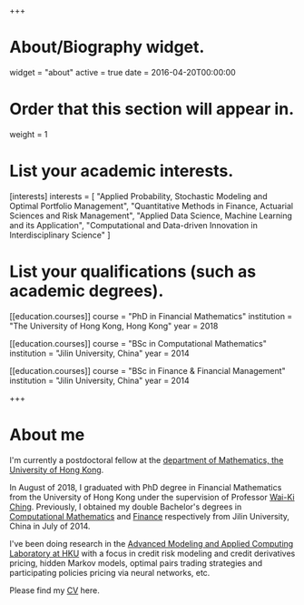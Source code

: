 +++
# About/Biography widget.
widget = "about"
active = true
date = 2016-04-20T00:00:00

# Order that this section will appear in.
weight = 1

# List your academic interests.
[interests]
  interests = [
    "Applied Probability, Stochastic Modeling and Optimal Portfolio Management",
    "Quantitative Methods in Finance, Actuarial Sciences and Risk Management",
    "Applied Data Science, Machine Learning and its Application",
    "Computational and Data-driven Innovation in Interdisciplinary Science"
  ]

# List your qualifications (such as academic degrees).
[[education.courses]]
  course = "PhD in Financial Mathematics"
  institution = "The University of Hong Kong, Hong Kong"
  year = 2018

[[education.courses]]
  course = "BSc in Computational Mathematics"
  institution = "Jilin University, China"
  year = 2014

[[education.courses]]
  course = "BSc in Finance & Financial Management"
  institution = "Jilin University, China"
  year = 2014
 
+++

# About me

I'm currently a postdoctoral fellow at the [department of Mathematics, the University of Hong Kong](http://www.math.hku.hk).  

In August of 2018, I graduated with PhD degree in Financial Mathematics from the University of Hong Kong under the supervision of Professor [Wai-Ki Ching](http://hkumath.hku.hk/~wkc/). Previously, I obtained my double Bachelor's degrees in [Computational Mathematics](http://math.jlu.edu.cn/index.htm) and [Finance](http://jjxy.jlu.edu.cn/english/Faculty/Dept_of_Finance.htm) respectively from Jilin University, China in July of 2014. 

I've been doing research in the [Advanced Modeling and Applied Computing Laboratory at HKU](http://hkumath.hku.hk/~wkc/amacl.htm) with a focus in credit risk modeling and credit derivatives pricing, hidden Markov models, optimal pairs trading strategies and participating policies pricing via neural networks, etc. 

Please find my [CV](files/cv.pdf) here.
